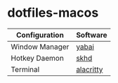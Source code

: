 # dotfiles-macos

| Configuration  | Software                                            |
| -------------- | --------------------------------------------------- |
| Window Manager | [yabai](https://github.com/koekeishiya/yabai)       |
| Hotkey Daemon  | [skhd](https://github.com/koekeishiya/skhd)         |
| Terminal       | [alacritty](https://github.com/alacritty/alacritty) |
